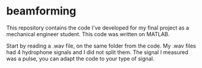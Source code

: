 # beamforming

This repository contains the code I've developed for my final project as a mechanical engineer student. This code was written on MATLAB.

Start by reading a .wav file, on the same folder from the code. My .wav files had 4 hydrophone signals and I did not split them. The signal I measured was a pulse, you can adapt the code to your type of signal.
